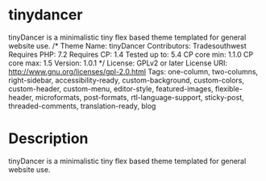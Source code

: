 # tinydancer
tinyDancer is a minimalistic tiny flex based theme templated for general website use.
/*
Theme Name:   tinyDancer
Contributors: Tradesouthwest
Requires PHP: 7.2
Requires CP:  1.4
Tested up to: 5.4
CP core min:  1.1.0
CP core max:  1.5
Version:      1.0.1
*/
License: GPLv2 or later
License URI: http://www.gnu.org/licenses/gpl-2.0.html
Tags: one-column, two-columns, right-sidebar, accessibility-ready, custom-background, custom-colors, custom-header, custom-menu, editor-style, featured-images, flexible-header, microformats, post-formats, rtl-language-support, sticky-post, threaded-comments, translation-ready, blog

# Description
tinyDancer is a minimalistic tiny flex based theme templated for general website use.